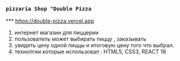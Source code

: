 
### `pizzaria Shop "Double Pizza `
*** https://double-pizza.vercel.app
1) интернет магазин для пиццерии  
2) пользователь может выбирать пиццу , заказывать 
3) увидеть цену  одной пиццы и итоговую цену  того что выбрал.
4) технолгии которые использовал : HTML5, CSS3, REACT 18






